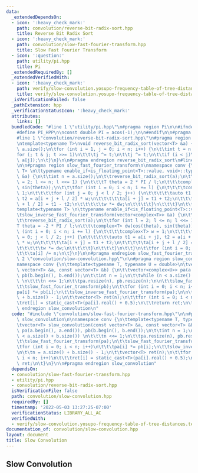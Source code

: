 ```yaml
---
data:
  _extendedDependsOn:
  - icon: ':heavy_check_mark:'
    path: convolution/reverse-bit-radix-sort.hpp
    title: Reverse Bit Radix Sort
  - icon: ':heavy_check_mark:'
    path: convolution/slow-fast-fourier-transform.hpp
    title: Slow Fast Fourier Transform
  - icon: ':question:'
    path: utility/pi.hpp
    title: Pi
  _extendedRequiredBy: []
  _extendedVerifiedWith:
  - icon: ':heavy_check_mark:'
    path: verify/slow-convolution.yosupo-frequency-table-of-tree-distances.test.cpp
    title: verify/slow-convolution.yosupo-frequency-table-of-tree-distances.test.cpp
  _isVerificationFailed: false
  _pathExtension: hpp
  _verificationStatusIcon: ':heavy_check_mark:'
  attributes:
    links: []
  bundledCode: "#line 1 \"utility/pi.hpp\"\n#pragma region Pi\n\n#ifndef PI_HPP\n\
    #define PI_HPP\n\nconst double PI = acos(-1);\n\n#endif\n\n#pragma endregion Pi\n\
    #line 1 \"convolution/reverse-bit-radix-sort.hpp\"\n#pragma region reverse_bit_radix_sort\n\
    \ntemplate<typename T>\nvoid reverse_bit_radix_sort(vector<T> &a) {\n\tint n =\
    \ a.size();\n\tfor (int i = 1, j = 0; i < n; i++) {\n\t\tint t = n >> 1;\n\t\t\
    for (; t & j; t >>= 1)\n\t\t\tj ^= t;\n\t\tj ^= t;\n\t\tif (i < j)\n\t\t\tswap(a[i],\
    \ a[j]);\n\t}\n}\n\n#pragma endregion reverse_bit_radix_sort\n#line 3 \"convolution/slow-fast-fourier-transform.hpp\"\
    \n\n#pragma region slow_fast_fourier_transform\n\nnamespace conv {\n\ttemplate<typename\
    \ T> \n\ttypename enable_if<is_floating_point<T>::value, void>::type\n\tslow_fast_fourier_transform(vector<complex<T>>\
    \ &a) {\n\t\tint n = a.size();\n\t\treverse_bit_radix_sort(a);\n\t\tfor (int l\
    \ = 2; l <= n; l <<= 1) {\n\t\t\tT theta = 2 * PI / l;\n\t\t\tcomplex<T> dw(cos(theta),\
    \ sin(theta));\n\t\t\tfor (int i = 0; i < n; i += l) {\n\t\t\t\tcomplex<T> w =\
    \ 1;\n\t\t\t\tfor (int j = 0; j < l / 2; j++) {\n\t\t\t\t\tauto t1 = a[i + j],\
    \ t2 = a[i + j + l / 2] * w;\n\t\t\t\t\ta[i + j] = t1 + t2;\n\t\t\t\t\ta[i + j\
    \ + l / 2] = t1 - t2;\n\t\t\t\t\tw *= dw;\n\t\t\t\t}\n\t\t\t}\n\t\t}\n\t}\n\n\t\
    template<typename T> \n\ttypename enable_if<is_floating_point<T>::value, void>::type\n\
    \tslow_inverse_fast_fourier_transform(vector<complex<T>> &a) {\n\t\tint n = a.size();\n\
    \t\treverse_bit_radix_sort(a);\n\t\tfor (int l = 2; l <= n; l <<= 1) {\n\t\t\t\
    T theta = -2 * PI / l;\n\t\t\tcomplex<T> dw(cos(theta), sin(theta));\n\t\t\tfor\
    \ (int i = 0; i < n; i += l) {\n\t\t\t\tcomplex<T> w = 1;\n\t\t\t\tfor (int j\
    \ = 0; j < l / 2; j++) {\n\t\t\t\t\tauto t1 = a[i + j], t2 = a[i + j + l / 2]\
    \ * w;\n\t\t\t\t\ta[i + j] = t1 + t2;\n\t\t\t\t\ta[i + j + l / 2] = t1 - t2;\n\
    \t\t\t\t\tw *= dw;\n\t\t\t\t}\n\t\t\t}\n\t\t}\n\t\tfor (int i = 0; i < n; i++)\n\
    \t\t\ta[i] /= n;\n\t}\n}\n\n#pragma endregion slow_fast_fourier_transform\n#line\
    \ 2 \"convolution/slow-convolution.hpp\"\n\n#pragma region slow_convolution\n\n\
    namespace conv {\n\ttemplate<typename T, typename U = double>\n\tvector<T> slow_convolution(const\
    \ vector<T> &a, const vector<T> &b) {\n\t\tvector<complex<U>> pa(a.begin(), a.end()),\
    \ pb(b.begin(), b.end());\n\t\tint n = 1;\n\t\twhile (n < a.size() + b.size())\
    \ \n\t\t\tn <<= 1;\n\t\tpa.resize(n), pb.resize(n);\n\n\t\tslow_fast_fourier_transform(pa);\n\
    \t\tslow_fast_fourier_transform(pb);\n\t\tfor (int i = 0; i < n; i++)\n\t\t\t\
    pa[i] *= pb[i];\n\t\tslow_inverse_fast_fourier_transform(pa);\n\n\t\tn = a.size()\
    \ + b.size() - 1;\n\t\tvector<T> ret(n);\n\t\tfor (int i = 0; i < n; i++)\n\t\t\
    \tret[i] = static_cast<T>(pa[i].real() + 0.5);\n\t\treturn ret;\n\t}\n}\n\n#pragma\
    \ endregion slow_convolution\n"
  code: "#include \"convolution/slow-fast-fourier-transform.hpp\"\n\n#pragma region\
    \ slow_convolution\n\nnamespace conv {\n\ttemplate<typename T, typename U = double>\n\
    \tvector<T> slow_convolution(const vector<T> &a, const vector<T> &b) {\n\t\tvector<complex<U>>\
    \ pa(a.begin(), a.end()), pb(b.begin(), b.end());\n\t\tint n = 1;\n\t\twhile (n\
    \ < a.size() + b.size()) \n\t\t\tn <<= 1;\n\t\tpa.resize(n), pb.resize(n);\n\n\
    \t\tslow_fast_fourier_transform(pa);\n\t\tslow_fast_fourier_transform(pb);\n\t\
    \tfor (int i = 0; i < n; i++)\n\t\t\tpa[i] *= pb[i];\n\t\tslow_inverse_fast_fourier_transform(pa);\n\
    \n\t\tn = a.size() + b.size() - 1;\n\t\tvector<T> ret(n);\n\t\tfor (int i = 0;\
    \ i < n; i++)\n\t\t\tret[i] = static_cast<T>(pa[i].real() + 0.5);\n\t\treturn\
    \ ret;\n\t}\n}\n\n#pragma endregion slow_convolution"
  dependsOn:
  - convolution/slow-fast-fourier-transform.hpp
  - utility/pi.hpp
  - convolution/reverse-bit-radix-sort.hpp
  isVerificationFile: false
  path: convolution/slow-convolution.hpp
  requiredBy: []
  timestamp: '2022-05-03 13:27:25-07:00'
  verificationStatus: LIBRARY_ALL_AC
  verifiedWith:
  - verify/slow-convolution.yosupo-frequency-table-of-tree-distances.test.cpp
documentation_of: convolution/slow-convolution.hpp
layout: document
title: Slow Convolution
---
```


## Slow Convolution